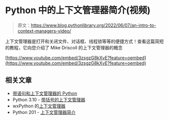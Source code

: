 # Python 中的上下文管理器简介(视频)

> 原文：<https://www.blog.pythonlibrary.org/2022/06/07/an-intro-to-context-managers-video/>

上下文管理器是打开和关闭文件、对话框、线程锁等等的便捷方式！查看这篇简短的教程，它向您介绍了 Mike Driscoll 的上下文管理器的概念

[https://www.youtube.com/embed/3zsgzG8kXvE?feature=oembed](https://www.youtube.com/embed/3zsgzG8kXvE?feature=oembed)

## 相关文章

*   [带语句和上下文管理器的 Python](https://www.blog.pythonlibrary.org/2021/04/07/pythons-with-statement-and-context-managers/)
*   Python 3.10 - [带括号的上下文管理器](https://www.blog.pythonlibrary.org/2021/09/08/python-3-10-parenthesized-context-managers/)
*   wxPython 的[上下文管理器](https://www.blog.pythonlibrary.org/2015/10/22/wxpythons-context-managers/)
*   Python 201 - [上下文管理器简介](https://www.blog.pythonlibrary.org/2015/10/20/python-201-an-intro-to-context-managers/)